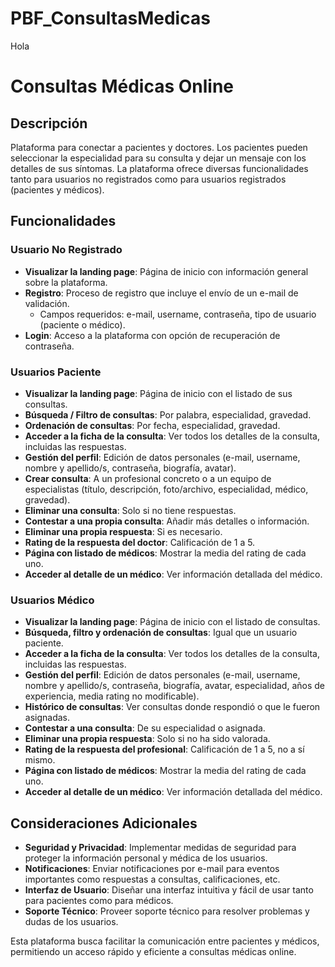 # PBF_ConsultasMedicas
Hola
# Consultas Médicas Online

## Descripción

Plataforma para conectar a pacientes y doctores. Los pacientes pueden seleccionar la especialidad para su consulta y dejar un mensaje con los detalles de sus síntomas. La plataforma ofrece diversas funcionalidades tanto para usuarios no registrados como para usuarios registrados (pacientes y médicos).

## Funcionalidades

### Usuario No Registrado

-   **Visualizar la landing page**: Página de inicio con información general sobre la plataforma.
-   **Registro**: Proceso de registro que incluye el envío de un e-mail de validación.
    -   Campos requeridos: e-mail, username, contraseña, tipo de usuario (paciente o médico).
-   **Login**: Acceso a la plataforma con opción de recuperación de contraseña.

### Usuarios Paciente

-   **Visualizar la landing page**: Página de inicio con el listado de sus consultas.
-   **Búsqueda / Filtro de consultas**: Por palabra, especialidad, gravedad.
-   **Ordenación de consultas**: Por fecha, especialidad, gravedad.
-   **Acceder a la ficha de la consulta**: Ver todos los detalles de la consulta, incluidas las respuestas.
-   **Gestión del perfil**: Edición de datos personales (e-mail, username, nombre y apellido/s, contraseña, biografía, avatar).
-   **Crear consulta**: A un profesional concreto o a un equipo de especialistas (título, descripción, foto/archivo, especialidad, médico, gravedad).
-   **Eliminar una consulta**: Solo si no tiene respuestas.
-   **Contestar a una propia consulta**: Añadir más detalles o información.
-   **Eliminar una propia respuesta**: Si es necesario.
-   **Rating de la respuesta del doctor**: Calificación de 1 a 5.
-   **Página con listado de médicos**: Mostrar la media del rating de cada uno.
-   **Acceder al detalle de un médico**: Ver información detallada del médico.

### Usuarios Médico

-   **Visualizar la landing page**: Página de inicio con el listado de consultas.
-   **Búsqueda, filtro y ordenación de consultas**: Igual que un usuario paciente.
-   **Acceder a la ficha de la consulta**: Ver todos los detalles de la consulta, incluidas las respuestas.
-   **Gestión del perfil**: Edición de datos personales (e-mail, username, nombre y apellido/s, contraseña, biografía, avatar, especialidad, años de experiencia, media rating no modificable).
-   **Histórico de consultas**: Ver consultas donde respondió o que le fueron asignadas.
-   **Contestar a una consulta**: De su especialidad o asignada.
-   **Eliminar una propia respuesta**: Solo si no ha sido valorada.
-   **Rating de la respuesta del profesional**: Calificación de 1 a 5, no a sí mismo.
-   **Página con listado de médicos**: Mostrar la media del rating de cada uno.
-   **Acceder al detalle de un médico**: Ver información detallada del médico.

## Consideraciones Adicionales

-   **Seguridad y Privacidad**: Implementar medidas de seguridad para proteger la información personal y médica de los usuarios.
-   **Notificaciones**: Enviar notificaciones por e-mail para eventos importantes como respuestas a consultas, calificaciones, etc.
-   **Interfaz de Usuario**: Diseñar una interfaz intuitiva y fácil de usar tanto para pacientes como para médicos.
-   **Soporte Técnico**: Proveer soporte técnico para resolver problemas y dudas de los usuarios.

Esta plataforma busca facilitar la comunicación entre pacientes y médicos, permitiendo un acceso rápido y eficiente a consultas médicas online.
